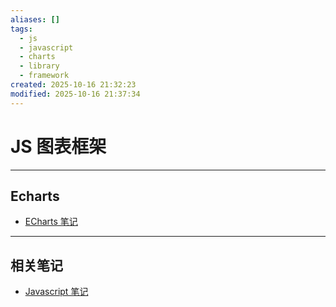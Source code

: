 ```yaml
---
aliases: []
tags:
  - js
  - javascript
  - charts
  - library
  - framework
created: 2025-10-16 21:32:23
modified: 2025-10-16 21:37:34
---
```


# JS 图表框架

---

## Echarts

* [ECharts 笔记](ECharts_Note.md)

---

## 相关笔记

* [Javascript 笔记](../JS_Note.md)

